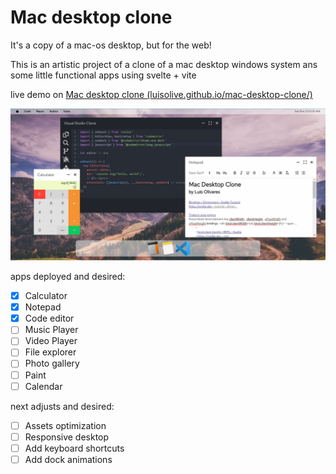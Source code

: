 # Mac desktop clone

It's a copy of a mac-os desktop, but for the web!

This is an artistic project of a clone of a mac desktop windows system ans some little functional apps using svelte +
vite

live demo on
[Mac desktop clone (luisolive.github.io/mac-desktop-clone/)](https://luisolive.github.io/mac-desktop-clone/)

![project preview](preview.jpg)

apps deployed and desired:

- [x] Calculator
- [x] Notepad
- [x] Code editor
- [ ] Music Player
- [ ] Video Player
- [ ] File explorer
- [ ] Photo gallery
- [ ] Paint
- [ ] Calendar

next adjusts and desired:

- [ ] Assets optimization
- [ ] Responsive desktop
- [ ] Add keyboard shortcuts
- [ ] Add dock animations
